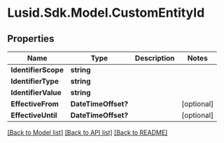 # Lusid.Sdk.Model.CustomEntityId

## Properties

Name | Type | Description | Notes
------------ | ------------- | ------------- | -------------
**IdentifierScope** | **string** |  | 
**IdentifierType** | **string** |  | 
**IdentifierValue** | **string** |  | 
**EffectiveFrom** | **DateTimeOffset?** |  | [optional] 
**EffectiveUntil** | **DateTimeOffset?** |  | [optional] 

[[Back to Model list]](../README.md#documentation-for-models) [[Back to API list]](../README.md#documentation-for-api-endpoints) [[Back to README]](../README.md)

